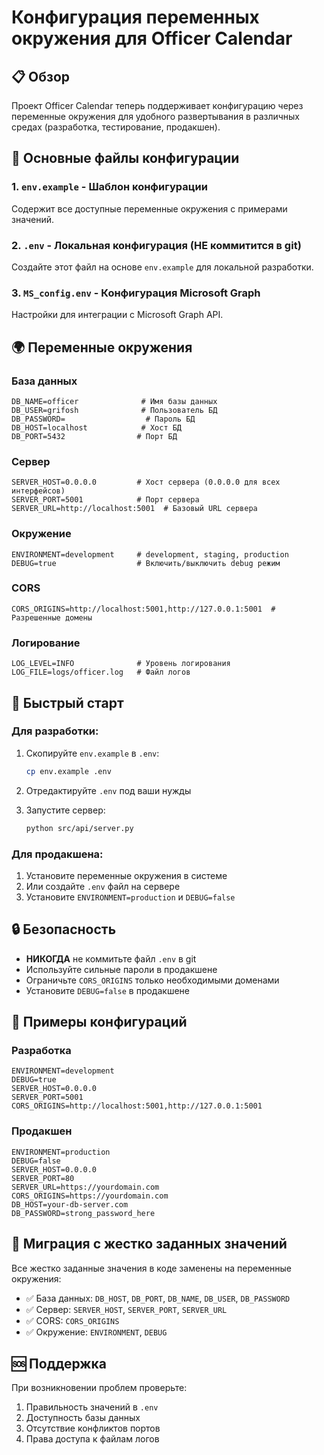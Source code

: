 # Конфигурация переменных окружения для Officer Calendar

## 📋 Обзор

Проект Officer Calendar теперь поддерживает конфигурацию через переменные окружения для удобного развертывания в различных средах (разработка, тестирование, продакшен).

## 🔧 Основные файлы конфигурации

### 1. `env.example` - Шаблон конфигурации
Содержит все доступные переменные окружения с примерами значений.

### 2. `.env` - Локальная конфигурация (НЕ коммитится в git)
Создайте этот файл на основе `env.example` для локальной разработки.

### 3. `MS_config.env` - Конфигурация Microsoft Graph
Настройки для интеграции с Microsoft Graph API.

## 🌍 Переменные окружения

### База данных
```env
DB_NAME=officer              # Имя базы данных
DB_USER=grifosh              # Пользователь БД
DB_PASSWORD=                  # Пароль БД
DB_HOST=localhost            # Хост БД
DB_PORT=5432                # Порт БД
```

### Сервер
```env
SERVER_HOST=0.0.0.0         # Хост сервера (0.0.0.0 для всех интерфейсов)
SERVER_PORT=5001            # Порт сервера
SERVER_URL=http://localhost:5001  # Базовый URL сервера
```

### Окружение
```env
ENVIRONMENT=development     # development, staging, production
DEBUG=true                  # Включить/выключить debug режим
```

### CORS
```env
CORS_ORIGINS=http://localhost:5001,http://127.0.0.1:5001  # Разрешенные домены
```

### Логирование
```env
LOG_LEVEL=INFO              # Уровень логирования
LOG_FILE=logs/officer.log   # Файл логов
```

## 🚀 Быстрый старт

### Для разработки:
1. Скопируйте `env.example` в `.env`:
   ```bash
   cp env.example .env
   ```

2. Отредактируйте `.env` под ваши нужды

3. Запустите сервер:
   ```bash
   python src/api/server.py
   ```

### Для продакшена:
1. Установите переменные окружения в системе
2. Или создайте `.env` файл на сервере
3. Установите `ENVIRONMENT=production` и `DEBUG=false`

## 🔒 Безопасность

- **НИКОГДА** не коммитьте файл `.env` в git
- Используйте сильные пароли в продакшене
- Ограничьте `CORS_ORIGINS` только необходимыми доменами
- Установите `DEBUG=false` в продакшене

## 📝 Примеры конфигураций

### Разработка
```env
ENVIRONMENT=development
DEBUG=true
SERVER_HOST=0.0.0.0
SERVER_PORT=5001
CORS_ORIGINS=http://localhost:5001,http://127.0.0.1:5001
```

### Продакшен
```env
ENVIRONMENT=production
DEBUG=false
SERVER_HOST=0.0.0.0
SERVER_PORT=80
SERVER_URL=https://yourdomain.com
CORS_ORIGINS=https://yourdomain.com
DB_HOST=your-db-server.com
DB_PASSWORD=strong_password_here
```

## 🔄 Миграция с жестко заданных значений

Все жестко заданные значения в коде заменены на переменные окружения:
- ✅ База данных: `DB_HOST`, `DB_PORT`, `DB_NAME`, `DB_USER`, `DB_PASSWORD`
- ✅ Сервер: `SERVER_HOST`, `SERVER_PORT`, `SERVER_URL`
- ✅ CORS: `CORS_ORIGINS`
- ✅ Окружение: `ENVIRONMENT`, `DEBUG`

## 🆘 Поддержка

При возникновении проблем проверьте:
1. Правильность значений в `.env`
2. Доступность базы данных
3. Отсутствие конфликтов портов
4. Права доступа к файлам логов
